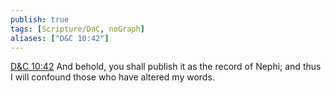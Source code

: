 ```yaml
---
publish: true
tags: [Scripture/DaC, noGraph]
aliases: ["D&C 10:42"]
---
```

[D&C 10:42](https://churchofjesuschrist.org/study/scriptures/dc-testament/dc/10?lang=eng&id=p42#p42) And behold, you shall publish it as the record of Nephi; and thus I will confound those who have altered my words.
